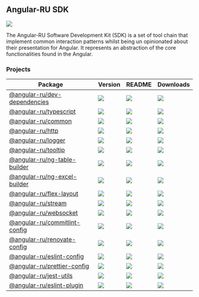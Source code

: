 ## Angular-RU SDK

[![](https://github.com/angular-ru/angular-ru-sdk/workflows/Angular-RU%20SDK%20CI/badge.svg)](https://github.com/Angular-RU/angular-ru-sdk/actions?query=workflow%3A%22Angular-RU+SDK+CI%22+branch%3Amaster)

The Angular-RU Software Development Kit (SDK) is a set of tool chain that implement common interaction patterns whilst
being un opinionated about their presentation for Angular. It represents an abstraction of the core functionalities
found in the Angular.

### Projects

| **Package**                                                                              | **Version**                                                                    | **README**                                                                                  | **Downloads**                                                                                                               |
| ---------------------------------------------------------------------------------------- | ------------------------------------------------------------------------------ | ------------------------------------------------------------------------------------------- | --------------------------------------------------------------------------------------------------------------------------- |
| [@angular-ru/dev-dependencies](https://npmjs.com/package/@angular-ru/dev-dependencies)   | ![](https://img.shields.io/npm/v/%40angular-ru%2Fdev-dependencies/latest.svg)  | [![](https://img.shields.io/badge/README--green.svg)](packages/dev-dependencies/README.md)  | [![](https://img.shields.io/npm/dm/@angular-ru/dev-dependencies)](https://npmjs.com/package/@angular-ru/dev-dependencies)   |
| [@angular-ru/typescript](https://npmjs.com/package/@angular-ru/typescript)               | ![](https://img.shields.io/npm/v/%40angular-ru%2Ftypescript/latest.svg)        | [![](https://img.shields.io/badge/README--green.svg)](packages/typescript/README.md)        | [![](https://img.shields.io/npm/dm/@angular-ru/typescript)](https://npmjs.com/package/@angular-ru/typescript)               |
| [@angular-ru/common](https://npmjs.com/package/@angular-ru/common)                       | ![](https://img.shields.io/npm/v/%40angular-ru%2Fcommon/latest.svg)            | [![](https://img.shields.io/badge/README--green.svg)](packages/common/README.md)            | [![](https://img.shields.io/npm/dm/@angular-ru/common)](https://npmjs.com/package/@angular-ru/common)                       |
| [@angular-ru/http](https://npmjs.com/package/@angular-ru/http)                           | ![](https://img.shields.io/npm/v/%40angular-ru%2Fhttp/latest.svg)              | [![](https://img.shields.io/badge/README--green.svg)](packages/http/README.md)              | [![](https://img.shields.io/npm/dm/@angular-ru/http)](https://npmjs.com/package/@angular-ru/http)                           |
| [@angular-ru/logger](https://npmjs.com/package/@angular-ru/logger)                       | ![](https://img.shields.io/npm/v/%40angular-ru%2Flogger/latest.svg)            | [![](https://img.shields.io/badge/README--green.svg)](packages/logger/README.md)            | [![](https://img.shields.io/npm/dm/@angular-ru/logger)](https://npmjs.com/package/@angular-ru/logger)                       |
| [@angular-ru/tooltip](https://npmjs.com/package/@angular-ru/tooltip)                     | ![](https://img.shields.io/npm/v/%40angular-ru%2Ftooltip/latest.svg)           | [![](https://img.shields.io/badge/README--green.svg)](packages/tooltip/README.md)           | [![](https://img.shields.io/npm/dm/@angular-ru/tooltip)](https://npmjs.com/package/@angular-ru/tooltip)                     |
| [@angular-ru/ng-table-builder](https://npmjs.com/package/@angular-ru/ng-table-builder)   | ![](https://img.shields.io/npm/v/%40angular-ru%2Fng-table-builder/latest.svg)  | [![](https://img.shields.io/badge/README--green.svg)](packages/ng-table-builder/README.md)  | [![](https://img.shields.io/npm/dm/@angular-ru/ng-table-builder)](https://npmjs.com/package/@angular-ru/ng-table-builder)   |
| [@angular-ru/ng-excel-builder](https://npmjs.com/package/@angular-ru/ng-excel-builder)   | ![](https://img.shields.io/npm/v/%40angular-ru%2Fng-excel-builder/latest.svg)  | [![](https://img.shields.io/badge/README--green.svg)](packages/ng-excel-builder/README.md)  | [![](https://img.shields.io/npm/dm/@angular-ru/ng-excel-builder)](https://npmjs.com/package/@angular-ru/ng-excel-builder)   |
| [@angular-ru/flex-layout](https://npmjs.com/package/@angular-ru/flex-layout)             | ![](https://img.shields.io/npm/v/%40angular-ru%2Fflex-layout/latest.svg)       | [![](https://img.shields.io/badge/README--green.svg)](packages/flex-layout/README.md)       | [![](https://img.shields.io/npm/dm/@angular-ru/flex-layout)](https://npmjs.com/package/@angular-ru/flex-layout)             |
| [@angular-ru/stream](https://npmjs.com/package/@angular-ru/stream)                       | ![](https://img.shields.io/npm/v/%40angular-ru%2Fstream/latest.svg)            | [![](https://img.shields.io/badge/README--green.svg)](packages/stream/README.md)            | [![](https://img.shields.io/npm/dm/@angular-ru/stream)](https://npmjs.com/package/@angular-ru/stream)                       |
| [@angular-ru/websocket](https://npmjs.com/package/@angular-ru/websocket)                 | ![](https://img.shields.io/npm/v/%40angular-ru%2Fwebsocket/latest.svg)         | [![](https://img.shields.io/badge/README--green.svg)](packages/websocket/README.md)         | [![](https://img.shields.io/npm/dm/@angular-ru/websocket)](https://npmjs.com/package/@angular-ru/websocket)                 |
| [@angular-ru/commitlint-config](https://npmjs.com/package/@angular-ru/commitlint-config) | ![](https://img.shields.io/npm/v/%40angular-ru%2Fcommitlint-config/latest.svg) | [![](https://img.shields.io/badge/README--green.svg)](packages/commitlint-config/README.md) | [![](https://img.shields.io/npm/dm/@angular-ru/commitlint-config)](https://npmjs.com/package/@angular-ru/commitlint-config) |
| [@angular-ru/renovate-config](https://npmjs.com/package/@angular-ru/renovate-config)     | ![](https://img.shields.io/npm/v/%40angular-ru%2Frenovate-config/latest.svg)   | [![](https://img.shields.io/badge/README--green.svg)](packages/renovate-config/README.md)   | [![](https://img.shields.io/npm/dm/@angular-ru/renovate-config)](https://npmjs.com/package/@angular-ru/renovate-config)     |
| [@angular-ru/eslint-config](https://npmjs.com/package/@angular-ru/eslint-config)         | ![](https://img.shields.io/npm/v/%40angular-ru%2Feslint-config/latest.svg)     | [![](https://img.shields.io/badge/README--green.svg)](packages/eslint-config/README.md)     | [![](https://img.shields.io/npm/dm/@angular-ru/eslint-config)](https://npmjs.com/package/@angular-ru/eslint-config)         |
| [@angular-ru/prettier-config](https://npmjs.com/package/@angular-ru/prettier-config)     | ![](https://img.shields.io/npm/v/%40angular-ru%2Fprettier-config/latest.svg)   | [![](https://img.shields.io/badge/README--green.svg)](packages/prettier-config/README.md)   | [![](https://img.shields.io/npm/dm/@angular-ru/prettier-config)](https://npmjs.com/package/@angular-ru/prettier-config)     |
| [@angular-ru/jest-utils](https://npmjs.com/package/@angular-ru/jest-utils)               | ![](https://img.shields.io/npm/v/%40angular-ru%2Fjest-utils/latest.svg)        | [![](https://img.shields.io/badge/README--green.svg)](packages/jest-utils/README.md)        | [![](https://img.shields.io/npm/dm/@angular-ru/jest-utils)](https://npmjs.com/package/@angular-ru/jest-utils)               |
| [@angular-ru/eslint-plugin](https://npmjs.com/package/@angular-ru/eslint-plugin)         | ![](https://img.shields.io/npm/v/%40angular-ru%2Feslint-plugin/latest.svg)     | [![](https://img.shields.io/badge/README--green.svg)](packages/eslint-plugin/README.md)     | [![](https://img.shields.io/npm/dm/@angular-ru/eslint-plugin)](https://npmjs.com/package/@angular-ru/eslint-plugin)         |
